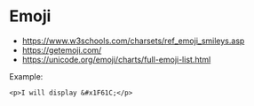  # Emoji
- https://www.w3schools.com/charsets/ref_emoji_smileys.asp
- https://getemoji.com/
- https://unicode.org/emoji/charts/full-emoji-list.html 

Example:

 ```
 <p>I will display &#x1F61C;</p>
 ```
